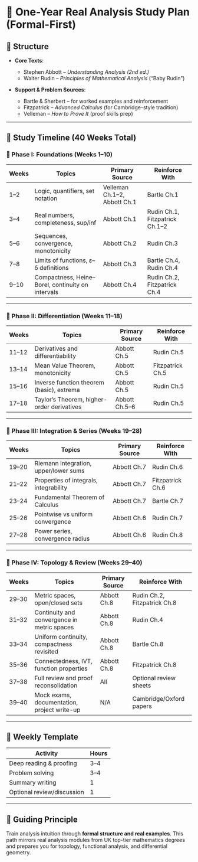 # 📘 One-Year Real Analysis Study Plan (Formal-First)

## 🧭 Structure
- **Core Texts**:  
  - Stephen Abbott – *Understanding Analysis (2nd ed.)*  
  - Walter Rudin – *Principles of Mathematical Analysis* (“Baby Rudin”)

- **Support & Problem Sources**:  
  - Bartle & Sherbert – for worked examples and reinforcement  
  - Fitzpatrick – *Advanced Calculus* (for Cambridge-style tradition)  
  - Velleman – *How to Prove It* (proof skills prep)  

---

## 📅 Study Timeline (40 Weeks Total)

### 🔹 Phase I: Foundations (Weeks 1–10)

| Weeks | Topics                                            | Primary Source                     | Reinforce With                    |
|-------|---------------------------------------------------|------------------------------------|-----------------------------------|
| 1–2   | Logic, quantifiers, set notation                  | Velleman Ch.1–2, Abbott Ch.1       | Bartle Ch.1                       |
| 3–4   | Real numbers, completeness, sup/inf               | Abbott Ch.1                        | Rudin Ch.1, Fitzpatrick Ch.1–2    |
| 5–6   | Sequences, convergence, monotonicity              | Abbott Ch.2                        | Rudin Ch.3                        |
| 7–8   | Limits of functions, ε–δ definitions              | Abbott Ch.3                        | Bartle Ch.4, Rudin Ch.4           |
| 9–10  | Compactness, Heine–Borel, continuity on intervals | Abbott Ch.4                        | Rudin Ch.2, Fitzpatrick Ch.4      |

---

### 🔹 Phase II: Differentiation (Weeks 11–18)

| Weeks | Topics                                       | Primary Source     | Reinforce With         |
|-------|----------------------------------------------|--------------------|------------------------|
| 11–12 | Derivatives and differentiability            | Abbott Ch.5        | Rudin Ch.5             |
| 13–14 | Mean Value Theorem, monotonicity             | Abbott Ch.5        | Fitzpatrick Ch.5       |
| 15–16 | Inverse function theorem (basic), extrema    | Abbott Ch.5        | Rudin Ch.5             |
| 17–18 | Taylor’s Theorem, higher-order derivatives   | Abbott Ch.5–6      | Rudin Ch.5             |

---

### 🔹 Phase III: Integration & Series (Weeks 19–28)

| Weeks | Topics                                      | Primary Source     | Reinforce With          |
|-------|---------------------------------------------|--------------------|-------------------------|
| 19–20 | Riemann integration, upper/lower sums       | Abbott Ch.7        | Rudin Ch.6              |
| 21–22 | Properties of integrals, integrability      | Abbott Ch.7        | Fitzpatrick Ch.6        |
| 23–24 | Fundamental Theorem of Calculus             | Abbott Ch.7        | Bartle Ch.7             |
| 25–26 | Pointwise vs uniform convergence            | Abbott Ch.6        | Rudin Ch.7              |
| 27–28 | Power series, convergence radius            | Abbott Ch.6        | Rudin Ch.8              |

---

### 🔹 Phase IV: Topology & Review (Weeks 29–40)

| Weeks | Topics                                      | Primary Source     | Reinforce With          |
|-------|---------------------------------------------|--------------------|-------------------------|
| 29–30 | Metric spaces, open/closed sets             | Abbott Ch.8        | Rudin Ch.2, Fitzpatrick Ch.8 |
| 31–32 | Continuity and convergence in metric spaces | Abbott Ch.8        | Rudin Ch.4              |
| 33–34 | Uniform continuity, compactness revisited   | Abbott Ch.8        | Bartle Ch.8             |
| 35–36 | Connectedness, IVT, function properties     | Abbott Ch.8        | Fitzpatrick Ch.8        |
| 37–38 | Full review and proof reconsolidation       | All                | Optional review sheets  |
| 39–40 | Mock exams, documentation, project write-up | N/A                | Cambridge/Oxford papers |

---

## 📘 Weekly Template

| Activity                  | Hours |
|---------------------------|-------|
| Deep reading & proofing   | 3–4   |
| Problem solving           | 3–4   |
| Summary writing           | 1     |
| Optional review/discussion| 1     |

---

## 🧠 Guiding Principle

Train analysis intuition through **formal structure and real examples**. This path mirrors real analysis modules from UK top-tier mathematics degrees and prepares you for topology, functional analysis, and differential geometry.


